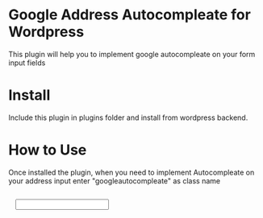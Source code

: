 Google Address Autocompleate for Wordpress
==========================================
This plugin will help you to implement google autocompleate on your form input fields


Install
=======

Include this plugin in plugins folder and install from wordpress backend.


How to Use
==========
Once installed the plugin, when you need to implement Autocompleate on your address input enter "googleautocompleate" as class name

<code>
  <input type="text" name"address" class"googleautocompleate" >
</code>
